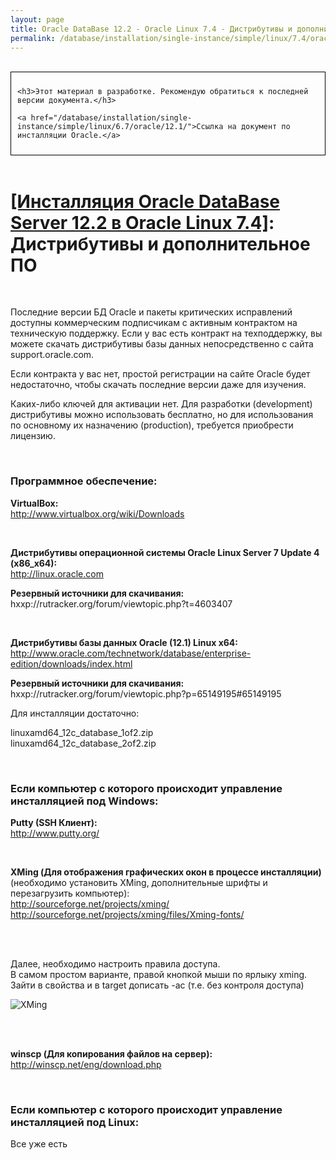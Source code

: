 ```yaml
---
layout: page
title: Oracle DataBase 12.2 - Oracle Linux 7.4 - Дистрибутивы и дополнительное ПО
permalink: /database/installation/single-instance/simple/linux/7.4/oracle/12.2/distrib/
---
```


<br/>

<div style="padding:10px; border:thin solid black;">

	<h3>Этот материал в разработке. Рекомендую обратиться к последней версии документа.</h3>

    <a href="/database/installation/single-instance/simple/linux/6.7/oracle/12.1/">Ссылка на документ по инсталляции Oracle.</a>

</div>

<br/>

# <a href="/database/installation/single-instance/simple/linux/7.4/oracle/12.2/">[Инсталляция Oracle DataBase Server 12.2 в Oracle Linux 7.4]</a>: Дистрибутивы и дополнительное ПО

<br/>

Последние версии БД Oracle и пакеты критических исправлений доступны коммерческим подписчикам  с активным контрактом на техническую поддержку. Если у вас есть контракт на техподдержку, вы можете скачать дистрибутивы базы данных непосредственно с сайта support.oracle.com.


Если контракта у вас нет, простой регистрации на сайте Oracle будет недостаточно, чтобы скачать последние версии даже для изучения.


Каких-либо ключей для активации нет. Для разработки (development) дистрибутивы можно использовать бесплатно, но для использования по основному их назначению (production), требуется приобрести лицензию.

<br/>

### Программное обеспечение:

<strong>VirtualBox:</strong><br/>
http://www.virtualbox.org/wiki/Downloads

<br/>

<strong>Дистрибутивы операционной системы Oracle Linux Server 7 Update 4 (x86_x64):</strong><br/>
http://linux.oracle.com

<strong>Резервный источники для скачивания:</strong><br/>
hxxp://rutracker.org/forum/viewtopic.php?t=4603407

<br/>

<strong>Дистрибутивы базы данных Oracle (12.1) Linux x64:</strong><br/>
http://www.oracle.com/technetwork/database/enterprise-edition/downloads/index.html


<strong>Резервный источники для скачивания:</strong><br/>
hxxp://rutracker.org/forum/viewtopic.php?p=65149195#65149195



Для инсталляции достаточно:<br/>

linuxamd64_12c_database_1of2.zip<br/>
linuxamd64_12c_database_2of2.zip


<br/>

### Если компьютер с которого происходит управление инсталляцией под Windows:

<strong>Putty (SSH Клиент):</strong><br/>
http://www.putty.org/

<br/>

<strong>XMing (Для отображения графических окон в процессе инсталляции)</strong> (необходимо установить XMing, дополнительные шрифты и перезагрузить компьютер):<br/>
http://sourceforge.net/projects/xming/<br/>
http://sourceforge.net/projects/xming/files/Xming-fonts/

<br/><br/>

<p>Далее, необходимо настроить правила доступа.<br />
В самом простом варианте, правой кнопкой мыши по ярлыку xming. Зайти в свойства и в target дописать -ac (т.е. без контроля доступа)</p>

<p><img src="https://img.oracledba.net/img/oracle/database/simple/12.1/XMing.png" border="0" alt="XMing" /></p>

<br/><br/>

<strong>winscp (Для копирования файлов на сервер):</strong><br/>
http://winscp.net/eng/download.php


<br/>

### Если компьютер с которого происходит управление инсталляцией под Linux:

Все уже есть
